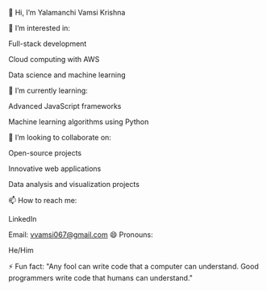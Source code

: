 👋 Hi, I’m Yalamanchi Vamsi Krishna

👀 I’m interested in:

Full-stack development 


Cloud computing with AWS

Data science and machine learning

🌱 I’m currently learning:

Advanced JavaScript frameworks

Machine learning algorithms using Python

💞️ I’m looking to collaborate on:

Open-source projects

Innovative web applications

Data analysis and visualization projects

📫 How to reach me:

LinkedIn

Email: vvamsi067@gmail.com
😄 Pronouns:

He/Him

⚡ Fun fact: "Any fool can write code that a computer can understand. Good programmers write code that humans can understand."
